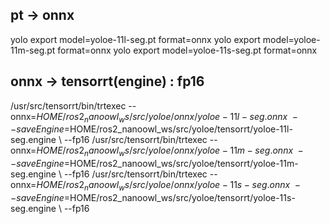 ## pt -> onnx

yolo export model=yoloe-11l-seg.pt format=onnx 
yolo export model=yoloe-11m-seg.pt format=onnx 
yolo export model=yoloe-11s-seg.pt format=onnx 

## onnx -> tensorrt(engine) : fp16

/usr/src/tensorrt/bin/trtexec \--onnx=$HOME/ros2_nanoowl_ws/src/yoloe/onnx/yoloe-11l-seg.onnx \ --saveEngine=$HOME/ros2_nanoowl_ws/src/yoloe/tensorrt/yoloe-11l-seg.engine \ --fp16
/usr/src/tensorrt/bin/trtexec \--onnx=$HOME/ros2_nanoowl_ws/src/yoloe/onnx/yoloe-11m-seg.onnx \ --saveEngine=$HOME/ros2_nanoowl_ws/src/yoloe/tensorrt/yoloe-11m-seg.engine \ --fp16
/usr/src/tensorrt/bin/trtexec \--onnx=$HOME/ros2_nanoowl_ws/src/yoloe/onnx/yoloe-11s-seg.onnx \ --saveEngine=$HOME/ros2_nanoowl_ws/src/yoloe/tensorrt/yoloe-11s-seg.engine \ --fp16
